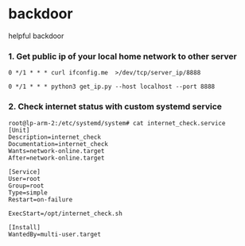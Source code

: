 # backdoor
helpful backdoor

### 1. Get public ip of your local home network to other server
```
0 */1 * * * curl ifconfig.me  >/dev/tcp/server_ip/8888

0 */1 * * * python3 get_ip.py --host localhost --port 8888
```

### 2. Check internet status with custom systemd service
```
root@lp-arm-2:/etc/systemd/system# cat internet_check.service 
[Unit]
Description=internet_check
Documentation=internet_check
Wants=network-online.target
After=network-online.target

[Service]
User=root
Group=root
Type=simple
Restart=on-failure

ExecStart=/opt/internet_check.sh

[Install]
WantedBy=multi-user.target

```
